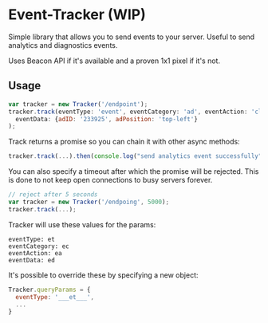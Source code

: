 # Event-Tracker (WIP)

Simple library that allows you to send events to your server. Useful to send analytics and diagnostics events.

Uses Beacon API if it's available and a proven 1x1 pixel if it's not.

## Usage

```js
var tracker = new Tracker('/endpoint');
tracker.track(eventType: 'event', eventCategory: 'ad', eventAction: 'click', 
  eventData: {adID: '233925', adPosition: 'top-left'}
);
```

Track returns a promise so you can chain it with other async methods:

```js
tracker.track(...).then(console.log("send analytics event successfully"));
```

You can also specify a timeout after which the promise will be rejected.
This is done to not keep open connections to busy servers forever.

```js
// reject after 5 seconds
var tracker = new Tracker('/endpoing', 5000); 
tracker.track(...);
```

Tracker will use these values for the params:

```
eventType: et
eventCategory: ec
eventAction: ea
eventData: ed
```

It's possible to override these by specifying a new object:

```js
Tracker.queryParams = {
  eventType: '___et___',
  ...
}
```